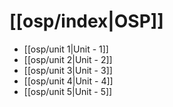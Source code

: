 # [[osp/index|OSP]]
- [[osp/unit 1|Unit - 1]]
- [[osp/unit 2|Unit - 2]]
- [[osp/unit 3|Unit - 3]]
- [[osp/unit 4|Unit - 4]]
- [[osp/unit 5|Unit - 5]]